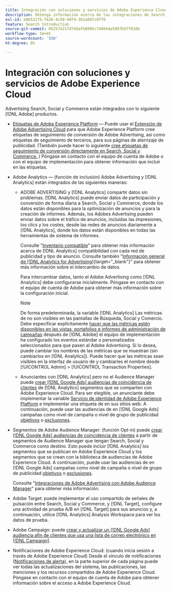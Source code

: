 ```yaml
---
title: Integración con soluciones y servicios de Adobe Experience Cloud
description: Obtenga información acerca de las integraciones de Search, Social y Commerce con las soluciones y los servicios de Adobe Experience Cloud.
exl-id: e8b521f5-f426-4c50-9df4-361a047c9ff0
feature: Search Introduction
source-git-commit: 052574217d7ddafb8895c74094da5997b5ff83db
workflow-type: tm+mt
source-wordcount: '550'
ht-degree: 0%

---
```


# Integración con soluciones y servicios de Adobe Experience Cloud

Advertising Search, Social y Commerce están integrados con lo siguiente [!DNL Adobe] productos.

* [Etiquetas de Adobe Experience Platform](https://experienceleague.adobe.com/docs/experience-platform/tags/extensions/client/overview.html) — Puede usar el [Extensión de Adobe Advertising Cloud](https://exchange.adobe.com/apps/ec/100155) para que Adobe Experience Platform cree etiquetas de seguimiento de conversión de Adobe Advertising, así como etiquetas de seguimiento de terceros, para sus páginas de aterrizaje de publicidad. (También puede hacer lo siguiente [cree etiquetas de seguimiento de conversión directamente en Search, Social y Commerce.](/help/search-social-commerce/tools/conversion-tag-generate.md).) Póngase en contacto con el equipo de cuenta de Adobe o con el equipo de implementación para obtener información que incluir en las etiquetas.

* Adobe Analytics — (función de inclusión) Adobe Advertising y [!DNL Analytics] están integrados de las siguientes maneras:

   * ADOBE ADVERTISING y [!DNL Analytics] compartir datos sin problemas. [!DNL Analytics] puede enviar datos de participación y conversión de forma diaria a Search, Social y Commerce, donde los datos están disponibles para la optimización de anuncios y para la creación de informes. Además, los Adobes Advertising pueden enviar datos sobre el tráfico de anuncios, incluidas las impresiones, los clics y los costes, desde las redes de anuncios diariamente a [!DNL Analytics], donde los datos están disponibles en todas las herramientas de sistema de informes.

     Consulte &quot;[Inventario compatible](/help/search-social-commerce/introduction/supported-inventory.md)&quot; para obtener más información acerca de [!DNL Analytics] compatibilidad con cada red de publicidad y tipo de anuncio. Consulte también &quot;[Información general de [!DNL Analytics for Advertising]](https://experienceleague.adobe.com/docs/advertising/integrations/analytics/overview.html){target="_blank"}&quot; para obtener más información sobre el intercambio de datos.

     Para intercambiar datos, tanto el Adobe Advertising como [!DNL Analytics] debe configurarse inicialmente. Póngase en contacto con el equipo de cuenta de Adobe para obtener más información sobre la configuración inicial.

     >[!NOTE]
     >
     >De forma predeterminada, la variable [!DNL Analytics] Las métricas de no son visibles en las pantallas de Búsqueda, Social y Comercio. Debe especificar explícitamente [hacer que las métricas estén disponibles en las vistas, portafolios e informes de administración de campañas](/help/search-social-commerce/admin/transaction-properties/transaction-property-about.md) después de [!DNL Adobe] el equipo de implementación ha configurado los eventos estándar o personalizados seleccionados para que pasen al Adobe Advertising. Si lo desea, puede cambiar los nombres de las métricas que se muestran (sin cambiarlos en [!DNL Analytics]). Puede hacer que las métricas sean visibles en la interfaz de usuario de y cambiarles el nombre desde [!UICONTROL Admin] > [!UICONTROL Transaction Properties].

   * Anunciantes con [!DNL Analytics] pero no el Audience Manager puede [crear [!DNL Google Ads] audiencias de coincidencia de clientes](/help/search-social-commerce/campaign-management/campaigns/google-audience-from-adobe-audience.md) de [!DNL Analytics] segmentos que se comparten con Adobe Experience Cloud. Para ser elegible, un anunciante debe implementar la variable [Servicio de identidad de Adobe Experience Platform](https://experienceleague.adobe.com/docs/id-service/using/home.html) e implementar una etiqueta de en sus sitios web. A continuación, puede usar las audiencias de en [!DNL Google Ads] campañas como nivel de campaña o nivel de grupo de publicidad [objetivos](/help/search-social-commerce/campaign-management/campaigns/audience-targets-manage.md) o [exclusiones](/help/search-social-commerce/campaign-management/campaigns/audience-exclusions-manage.md).

* Segmentos de Adobe Audience Manager: (función Opt-in) puede [crear [!DNL Google Ads] audiencias de coincidencia de clientes](/help/search-social-commerce/campaign-management/campaigns/google-audience-from-adobe-audience.md) a partir de segmentos de Audience Manager que tengan Search, Social y Commerce como destino. Esto puede incluir [!DNL Analytics] los segmentos que se publican en Adobe Experience Cloud y los segmentos que se crean con la biblioteca de audiencias de Adobe Experience Cloud. A continuación, puede usar las audiencias de en [!DNL Google Ads] campañas como nivel de campaña o nivel de grupo de publicidad [objetivos](/help/search-social-commerce/campaign-management/campaigns/audience-targets-manage.md) o [exclusiones](/help/search-social-commerce/campaign-management/campaigns/audience-exclusions-manage.md).

  Consulte &quot;[Integraciones de Adobe Advertising con Adobe Audience Manager](https://experienceleague.adobe.com/docs/advertising/integrations/audience-manager/overview.html)&quot; para obtener más información.

* Adobe Target: puede implementar el uso compartido de señales de pulsación entre Search, Social y Commerce, y [!DNL Target], configure una actividad de prueba A/B en [!DNL Target] para sus anuncios y, a continuación, utilice [!DNL Analytics] Analysis Workspace para ver los datos de prueba.

* Adobe Campaign: puede [crear y actualizar un [!DNL Google Ads] audiencia afín de clientes que usa una lista de correo electrónico en [!DNL Campaign]](/help/search-social-commerce/campaign-management/campaigns/google-audience-from-campaign-email-list.md).

* Notificaciones de Adobe Experience Cloud: (cuando inicia sesión a través de Adobe Experience Cloud) Desde el vínculo de notificaciones ([Notificaciones de alerta](/help/search-social-commerce/assets/notifications-panel.png "Notificaciones de alerta")), en la parte superior de cada página puede ver todas las actualizaciones del sistema, las publicaciones, las menciones y los recursos compartidos de Adobe Experience Cloud. Póngase en contacto con el equipo de cuenta de Adobe para obtener información sobre el acceso a Adobe Experience Cloud.
